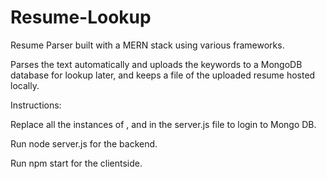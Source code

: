# Resume-Lookup
Resume Parser built with a MERN stack using various frameworks. 

Parses the text automatically and uploads the keywords to a MongoDB database for lookup later, and keeps a file of the uploaded resume hosted locally.

Instructions:

Replace all the instances of <username>, <password> and <database> in the server.js file to login to Mongo DB.
  
Run node server.js for the backend.
  
Run npm start for the clientside.

